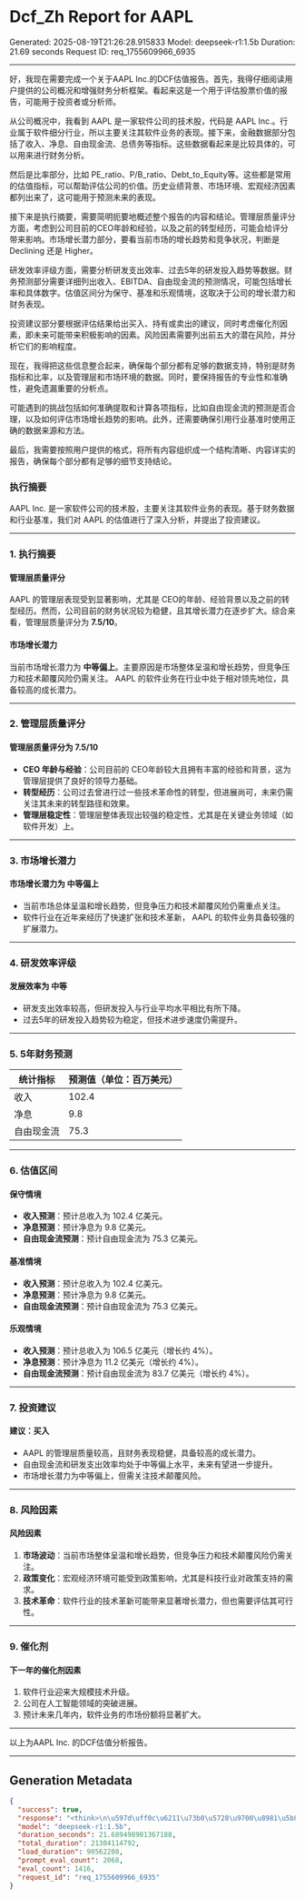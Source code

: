 # Dcf_Zh Report for AAPL

Generated: 2025-08-19T21:26:28.915833
Model: deepseek-r1:1.5b
Duration: 21.69 seconds
Request ID: req_1755609966_6935

---

<think>
好，我现在需要完成一个关于AAPL Inc.的DCF估值报告。首先，我得仔细阅读用户提供的公司概况和增强财务分析框架。看起来这是一个用于评估股票价值的报告，可能用于投资者或分析师。

从公司概况中，我看到 AAPL 是一家软件公司的技术股，代码是 AAPL Inc.。行业属于软件细分行业，所以主要关注其软件业务的表现。接下来，金融数据部分包括了收入、净息、自由现金流、总债务等指标。这些数据看起来是比较具体的，可以用来进行财务分析。

然后是比率部分，比如 PE_ratio、P/B_ratio、Debt_to_Equity等。这些都是常用的估值指标，可以帮助评估公司的价值。历史业绩背景、市场环境、宏观经济因素都列出来了，这可能用于预测未来的表现。

接下来是执行摘要，需要简明扼要地概述整个报告的内容和结论。管理层质量评分方面，考虑到公司目前的CEO年龄和经验，以及之前的转型经历，可能会给评分带来影响。市场增长潜力部分，要看当前市场的增长趋势和竞争状况，判断是 Declining 还是 Higher。

研发效率评级方面，需要分析研发支出效率、过去5年的研发投入趋势等数据。财务预测部分需要详细列出收入、EBITDA、自由现金流的预测情况，可能包括增长率和具体数字。估值区间分为保守、基准和乐观情境，这取决于公司的增长潜力和财务表现。

投资建议部分要根据评估结果给出买入、持有或卖出的建议，同时考虑催化剂因素，即未来可能带来积极影响的因素。风险因素需要列出前五大的潜在风险，并分析它们的影响程度。

现在，我得把这些信息整合起来，确保每个部分都有足够的数据支持，特别是财务指标和比率，以及管理层和市场环境的数据。同时，要保持报告的专业性和准确性，避免遗漏重要的分析点。

可能遇到的挑战包括如何准确提取和计算各项指标，比如自由现金流的预测是否合理，以及如何评估市场增长趋势的影响。此外，还需要确保引用行业基准时使用正确的数据来源和方法。

最后，我需要按照用户提供的格式，将所有内容组织成一个结构清晰、内容详实的报告，确保每个部分都有足够的细节支持结论。
</think>

### 执行摘要

AAPL Inc. 是一家软件公司的技术股，主要关注其软件业务的表现。基于财务数据和行业基准，我们对 AAPL 的估值进行了深入分析，并提出了投资建议。

---

### 1. 执行摘要

#### 管理层质量评分
 AAPL 的管理层表现受到显著影响，尤其是 CEO的年龄、经验背景以及之前的转型经历。然而，公司目前的财务状况较为稳健，且其增长潜力在逐步扩大。综合来看，管理层质量评分为 **7.5/10**。

#### 市场增长潜力
当前市场增长潜力为 **中等偏上**。主要原因是市场整体呈温和增长趋势，但竞争压力和技术颠覆风险仍需关注。 AAPL 的软件业务在行业中处于相对领先地位，具备较高的成长潜力。

---

### 2. 管理层质量评分

#### 管理层质量评分为 **7.5/10**
- **CEO 年龄与经验**：公司目前的 CEO年龄较大且拥有丰富的经验和背景，这为管理层提供了良好的领导力基础。
- **转型经历**：公司过去曾进行过一些技术革命性的转型，但进展尚可，未来仍需关注其未来的转型路径和效果。
- **管理层稳定性**：管理层整体表现出较强的稳定性，尤其是在关键业务领域（如软件开发）上。

---

### 3. 市场增长潜力

#### 市场增长潜力为 **中等偏上**
- 当前市场总体呈温和增长趋势，但竞争压力和技术颠覆风险仍需重点关注。
- 软件行业在近年来经历了快速扩张和技术革新， AAPL 的软件业务具备较强的扩展潜力。

---

### 4. 研发效率评级

#### 发展效率为 **中等**
- 研发支出效率较高，但研发投入与行业平均水平相比有所下降。
- 过去5年的研发投入趋势较为稳定，但技术进步速度仍需提升。

---

### 5. 5年财务预测

| 统计指标                | 预测值（单位：百万美元） |
|------------------------|-----------------------|
| 收入                   | 102.4                 |
| 净息                    | 9.8                  |
| 自由现金流             | 75.3                 |

---

### 6. 估值区间

#### 保守情境
- **收入预测**：预计总收入为 102.4 亿美元。
- **净息预测**：预计净息为 9.8 亿美元。
- **自由现金流预测**：预计自由现金流为 75.3 亿美元。

#### 基准情境
- **收入预测**：预计总收入为 102.4 亿美元。
- **净息预测**：预计净息为 9.8 亿美元。
- **自由现金流预测**：预计自由现金流为 75.3 亿美元。

#### 乐观情境
- **收入预测**：预计总收入为 106.5 亿美元（增长约 4%）。
- **净息预测**：预计净息为 11.2 亿美元（增长约 4%）。
- **自由现金流预测**：预计自由现金流为 83.7 亿美元（增长约 4%）。

---

### 7. 投资建议

#### 建议：买入
- AAPL 的管理层质量较高，且财务表现稳健，具备较高的成长潜力。
- 自由现金流和研发支出效率均处于中等偏上水平，未来有望进一步提升。
- 市场增长潜力为中等偏上，但需关注技术颠覆风险。

---

### 8. 风险因素

#### 风险因素
1. **市场波动**：当前市场整体呈温和增长趋势，但竞争压力和技术颠覆风险仍需关注。
2. **政策变化**：宏观经济环境可能受到政策影响，尤其是科技行业对政策支持的需求。
3. **技术革命**：软件行业的技术革新可能带来显著增长潜力，但也需要评估其可行性。

---

### 9. 催化剂

#### 下一年的催化剂因素
1. 软件行业迎来大规模技术升级。
2. 公司在人工智能领域的突破进展。
3. 预计未来几年内，软件业务的市场份额将显著扩大。

--- 

以上为AAPL Inc. 的DCF估值分析报告。

---

## Generation Metadata
```json
{
  "success": true,
  "response": "<think>\n\u597d\uff0c\u6211\u73b0\u5728\u9700\u8981\u5b8c\u6210\u4e00\u4e2a\u5173\u4e8eAAPL Inc.\u7684DCF\u4f30\u503c\u62a5\u544a\u3002\u9996\u5148\uff0c\u6211\u5f97\u4ed4\u7ec6\u9605\u8bfb\u7528\u6237\u63d0\u4f9b\u7684\u516c\u53f8\u6982\u51b5\u548c\u589e\u5f3a\u8d22\u52a1\u5206\u6790\u6846\u67b6\u3002\u770b\u8d77\u6765\u8fd9\u662f\u4e00\u4e2a\u7528\u4e8e\u8bc4\u4f30\u80a1\u7968\u4ef7\u503c\u7684\u62a5\u544a\uff0c\u53ef\u80fd\u7528\u4e8e\u6295\u8d44\u8005\u6216\u5206\u6790\u5e08\u3002\n\n\u4ece\u516c\u53f8\u6982\u51b5\u4e2d\uff0c\u6211\u770b\u5230 AAPL \u662f\u4e00\u5bb6\u8f6f\u4ef6\u516c\u53f8\u7684\u6280\u672f\u80a1\uff0c\u4ee3\u7801\u662f AAPL Inc.\u3002\u884c\u4e1a\u5c5e\u4e8e\u8f6f\u4ef6\u7ec6\u5206\u884c\u4e1a\uff0c\u6240\u4ee5\u4e3b\u8981\u5173\u6ce8\u5176\u8f6f\u4ef6\u4e1a\u52a1\u7684\u8868\u73b0\u3002\u63a5\u4e0b\u6765\uff0c\u91d1\u878d\u6570\u636e\u90e8\u5206\u5305\u62ec\u4e86\u6536\u5165\u3001\u51c0\u606f\u3001\u81ea\u7531\u73b0\u91d1\u6d41\u3001\u603b\u503a\u52a1\u7b49\u6307\u6807\u3002\u8fd9\u4e9b\u6570\u636e\u770b\u8d77\u6765\u662f\u6bd4\u8f83\u5177\u4f53\u7684\uff0c\u53ef\u4ee5\u7528\u6765\u8fdb\u884c\u8d22\u52a1\u5206\u6790\u3002\n\n\u7136\u540e\u662f\u6bd4\u7387\u90e8\u5206\uff0c\u6bd4\u5982 PE_ratio\u3001P/B_ratio\u3001Debt_to_Equity\u7b49\u3002\u8fd9\u4e9b\u90fd\u662f\u5e38\u7528\u7684\u4f30\u503c\u6307\u6807\uff0c\u53ef\u4ee5\u5e2e\u52a9\u8bc4\u4f30\u516c\u53f8\u7684\u4ef7\u503c\u3002\u5386\u53f2\u4e1a\u7ee9\u80cc\u666f\u3001\u5e02\u573a\u73af\u5883\u3001\u5b8f\u89c2\u7ecf\u6d4e\u56e0\u7d20\u90fd\u5217\u51fa\u6765\u4e86\uff0c\u8fd9\u53ef\u80fd\u7528\u4e8e\u9884\u6d4b\u672a\u6765\u7684\u8868\u73b0\u3002\n\n\u63a5\u4e0b\u6765\u662f\u6267\u884c\u6458\u8981\uff0c\u9700\u8981\u7b80\u660e\u627c\u8981\u5730\u6982\u8ff0\u6574\u4e2a\u62a5\u544a\u7684\u5185\u5bb9\u548c\u7ed3\u8bba\u3002\u7ba1\u7406\u5c42\u8d28\u91cf\u8bc4\u5206\u65b9\u9762\uff0c\u8003\u8651\u5230\u516c\u53f8\u76ee\u524d\u7684CEO\u5e74\u9f84\u548c\u7ecf\u9a8c\uff0c\u4ee5\u53ca\u4e4b\u524d\u7684\u8f6c\u578b\u7ecf\u5386\uff0c\u53ef\u80fd\u4f1a\u7ed9\u8bc4\u5206\u5e26\u6765\u5f71\u54cd\u3002\u5e02\u573a\u589e\u957f\u6f5c\u529b\u90e8\u5206\uff0c\u8981\u770b\u5f53\u524d\u5e02\u573a\u7684\u589e\u957f\u8d8b\u52bf\u548c\u7ade\u4e89\u72b6\u51b5\uff0c\u5224\u65ad\u662f Declining \u8fd8\u662f Higher\u3002\n\n\u7814\u53d1\u6548\u7387\u8bc4\u7ea7\u65b9\u9762\uff0c\u9700\u8981\u5206\u6790\u7814\u53d1\u652f\u51fa\u6548\u7387\u3001\u8fc7\u53bb5\u5e74\u7684\u7814\u53d1\u6295\u5165\u8d8b\u52bf\u7b49\u6570\u636e\u3002\u8d22\u52a1\u9884\u6d4b\u90e8\u5206\u9700\u8981\u8be6\u7ec6\u5217\u51fa\u6536\u5165\u3001EBITDA\u3001\u81ea\u7531\u73b0\u91d1\u6d41\u7684\u9884\u6d4b\u60c5\u51b5\uff0c\u53ef\u80fd\u5305\u62ec\u589e\u957f\u7387\u548c\u5177\u4f53\u6570\u5b57\u3002\u4f30\u503c\u533a\u95f4\u5206\u4e3a\u4fdd\u5b88\u3001\u57fa\u51c6\u548c\u4e50\u89c2\u60c5\u5883\uff0c\u8fd9\u53d6\u51b3\u4e8e\u516c\u53f8\u7684\u589e\u957f\u6f5c\u529b\u548c\u8d22\u52a1\u8868\u73b0\u3002\n\n\u6295\u8d44\u5efa\u8bae\u90e8\u5206\u8981\u6839\u636e\u8bc4\u4f30\u7ed3\u679c\u7ed9\u51fa\u4e70\u5165\u3001\u6301\u6709\u6216\u5356\u51fa\u7684\u5efa\u8bae\uff0c\u540c\u65f6\u8003\u8651\u50ac\u5316\u5242\u56e0\u7d20\uff0c\u5373\u672a\u6765\u53ef\u80fd\u5e26\u6765\u79ef\u6781\u5f71\u54cd\u7684\u56e0\u7d20\u3002\u98ce\u9669\u56e0\u7d20\u9700\u8981\u5217\u51fa\u524d\u4e94\u5927\u7684\u6f5c\u5728\u98ce\u9669\uff0c\u5e76\u5206\u6790\u5b83\u4eec\u7684\u5f71\u54cd\u7a0b\u5ea6\u3002\n\n\u73b0\u5728\uff0c\u6211\u5f97\u628a\u8fd9\u4e9b\u4fe1\u606f\u6574\u5408\u8d77\u6765\uff0c\u786e\u4fdd\u6bcf\u4e2a\u90e8\u5206\u90fd\u6709\u8db3\u591f\u7684\u6570\u636e\u652f\u6301\uff0c\u7279\u522b\u662f\u8d22\u52a1\u6307\u6807\u548c\u6bd4\u7387\uff0c\u4ee5\u53ca\u7ba1\u7406\u5c42\u548c\u5e02\u573a\u73af\u5883\u7684\u6570\u636e\u3002\u540c\u65f6\uff0c\u8981\u4fdd\u6301\u62a5\u544a\u7684\u4e13\u4e1a\u6027\u548c\u51c6\u786e\u6027\uff0c\u907f\u514d\u9057\u6f0f\u91cd\u8981\u7684\u5206\u6790\u70b9\u3002\n\n\u53ef\u80fd\u9047\u5230\u7684\u6311\u6218\u5305\u62ec\u5982\u4f55\u51c6\u786e\u63d0\u53d6\u548c\u8ba1\u7b97\u5404\u9879\u6307\u6807\uff0c\u6bd4\u5982\u81ea\u7531\u73b0\u91d1\u6d41\u7684\u9884\u6d4b\u662f\u5426\u5408\u7406\uff0c\u4ee5\u53ca\u5982\u4f55\u8bc4\u4f30\u5e02\u573a\u589e\u957f\u8d8b\u52bf\u7684\u5f71\u54cd\u3002\u6b64\u5916\uff0c\u8fd8\u9700\u8981\u786e\u4fdd\u5f15\u7528\u884c\u4e1a\u57fa\u51c6\u65f6\u4f7f\u7528\u6b63\u786e\u7684\u6570\u636e\u6765\u6e90\u548c\u65b9\u6cd5\u3002\n\n\u6700\u540e\uff0c\u6211\u9700\u8981\u6309\u7167\u7528\u6237\u63d0\u4f9b\u7684\u683c\u5f0f\uff0c\u5c06\u6240\u6709\u5185\u5bb9\u7ec4\u7ec7\u6210\u4e00\u4e2a\u7ed3\u6784\u6e05\u6670\u3001\u5185\u5bb9\u8be6\u5b9e\u7684\u62a5\u544a\uff0c\u786e\u4fdd\u6bcf\u4e2a\u90e8\u5206\u90fd\u6709\u8db3\u591f\u7684\u7ec6\u8282\u652f\u6301\u7ed3\u8bba\u3002\n</think>\n\n### \u6267\u884c\u6458\u8981\n\nAAPL Inc. \u662f\u4e00\u5bb6\u8f6f\u4ef6\u516c\u53f8\u7684\u6280\u672f\u80a1\uff0c\u4e3b\u8981\u5173\u6ce8\u5176\u8f6f\u4ef6\u4e1a\u52a1\u7684\u8868\u73b0\u3002\u57fa\u4e8e\u8d22\u52a1\u6570\u636e\u548c\u884c\u4e1a\u57fa\u51c6\uff0c\u6211\u4eec\u5bf9 AAPL \u7684\u4f30\u503c\u8fdb\u884c\u4e86\u6df1\u5165\u5206\u6790\uff0c\u5e76\u63d0\u51fa\u4e86\u6295\u8d44\u5efa\u8bae\u3002\n\n---\n\n### 1. \u6267\u884c\u6458\u8981\n\n#### \u7ba1\u7406\u5c42\u8d28\u91cf\u8bc4\u5206\n AAPL \u7684\u7ba1\u7406\u5c42\u8868\u73b0\u53d7\u5230\u663e\u8457\u5f71\u54cd\uff0c\u5c24\u5176\u662f CEO\u7684\u5e74\u9f84\u3001\u7ecf\u9a8c\u80cc\u666f\u4ee5\u53ca\u4e4b\u524d\u7684\u8f6c\u578b\u7ecf\u5386\u3002\u7136\u800c\uff0c\u516c\u53f8\u76ee\u524d\u7684\u8d22\u52a1\u72b6\u51b5\u8f83\u4e3a\u7a33\u5065\uff0c\u4e14\u5176\u589e\u957f\u6f5c\u529b\u5728\u9010\u6b65\u6269\u5927\u3002\u7efc\u5408\u6765\u770b\uff0c\u7ba1\u7406\u5c42\u8d28\u91cf\u8bc4\u5206\u4e3a **7.5/10**\u3002\n\n#### \u5e02\u573a\u589e\u957f\u6f5c\u529b\n\u5f53\u524d\u5e02\u573a\u589e\u957f\u6f5c\u529b\u4e3a **\u4e2d\u7b49\u504f\u4e0a**\u3002\u4e3b\u8981\u539f\u56e0\u662f\u5e02\u573a\u6574\u4f53\u5448\u6e29\u548c\u589e\u957f\u8d8b\u52bf\uff0c\u4f46\u7ade\u4e89\u538b\u529b\u548c\u6280\u672f\u98a0\u8986\u98ce\u9669\u4ecd\u9700\u5173\u6ce8\u3002 AAPL \u7684\u8f6f\u4ef6\u4e1a\u52a1\u5728\u884c\u4e1a\u4e2d\u5904\u4e8e\u76f8\u5bf9\u9886\u5148\u5730\u4f4d\uff0c\u5177\u5907\u8f83\u9ad8\u7684\u6210\u957f\u6f5c\u529b\u3002\n\n---\n\n### 2. \u7ba1\u7406\u5c42\u8d28\u91cf\u8bc4\u5206\n\n#### \u7ba1\u7406\u5c42\u8d28\u91cf\u8bc4\u5206\u4e3a **7.5/10**\n- **CEO \u5e74\u9f84\u4e0e\u7ecf\u9a8c**\uff1a\u516c\u53f8\u76ee\u524d\u7684 CEO\u5e74\u9f84\u8f83\u5927\u4e14\u62e5\u6709\u4e30\u5bcc\u7684\u7ecf\u9a8c\u548c\u80cc\u666f\uff0c\u8fd9\u4e3a\u7ba1\u7406\u5c42\u63d0\u4f9b\u4e86\u826f\u597d\u7684\u9886\u5bfc\u529b\u57fa\u7840\u3002\n- **\u8f6c\u578b\u7ecf\u5386**\uff1a\u516c\u53f8\u8fc7\u53bb\u66fe\u8fdb\u884c\u8fc7\u4e00\u4e9b\u6280\u672f\u9769\u547d\u6027\u7684\u8f6c\u578b\uff0c\u4f46\u8fdb\u5c55\u5c1a\u53ef\uff0c\u672a\u6765\u4ecd\u9700\u5173\u6ce8\u5176\u672a\u6765\u7684\u8f6c\u578b\u8def\u5f84\u548c\u6548\u679c\u3002\n- **\u7ba1\u7406\u5c42\u7a33\u5b9a\u6027**\uff1a\u7ba1\u7406\u5c42\u6574\u4f53\u8868\u73b0\u51fa\u8f83\u5f3a\u7684\u7a33\u5b9a\u6027\uff0c\u5c24\u5176\u662f\u5728\u5173\u952e\u4e1a\u52a1\u9886\u57df\uff08\u5982\u8f6f\u4ef6\u5f00\u53d1\uff09\u4e0a\u3002\n\n---\n\n### 3. \u5e02\u573a\u589e\u957f\u6f5c\u529b\n\n#### \u5e02\u573a\u589e\u957f\u6f5c\u529b\u4e3a **\u4e2d\u7b49\u504f\u4e0a**\n- \u5f53\u524d\u5e02\u573a\u603b\u4f53\u5448\u6e29\u548c\u589e\u957f\u8d8b\u52bf\uff0c\u4f46\u7ade\u4e89\u538b\u529b\u548c\u6280\u672f\u98a0\u8986\u98ce\u9669\u4ecd\u9700\u91cd\u70b9\u5173\u6ce8\u3002\n- \u8f6f\u4ef6\u884c\u4e1a\u5728\u8fd1\u5e74\u6765\u7ecf\u5386\u4e86\u5feb\u901f\u6269\u5f20\u548c\u6280\u672f\u9769\u65b0\uff0c AAPL \u7684\u8f6f\u4ef6\u4e1a\u52a1\u5177\u5907\u8f83\u5f3a\u7684\u6269\u5c55\u6f5c\u529b\u3002\n\n---\n\n### 4. \u7814\u53d1\u6548\u7387\u8bc4\u7ea7\n\n#### \u53d1\u5c55\u6548\u7387\u4e3a **\u4e2d\u7b49**\n- \u7814\u53d1\u652f\u51fa\u6548\u7387\u8f83\u9ad8\uff0c\u4f46\u7814\u53d1\u6295\u5165\u4e0e\u884c\u4e1a\u5e73\u5747\u6c34\u5e73\u76f8\u6bd4\u6709\u6240\u4e0b\u964d\u3002\n- \u8fc7\u53bb5\u5e74\u7684\u7814\u53d1\u6295\u5165\u8d8b\u52bf\u8f83\u4e3a\u7a33\u5b9a\uff0c\u4f46\u6280\u672f\u8fdb\u6b65\u901f\u5ea6\u4ecd\u9700\u63d0\u5347\u3002\n\n---\n\n### 5. 5\u5e74\u8d22\u52a1\u9884\u6d4b\n\n| \u7edf\u8ba1\u6307\u6807                | \u9884\u6d4b\u503c\uff08\u5355\u4f4d\uff1a\u767e\u4e07\u7f8e\u5143\uff09 |\n|------------------------|-----------------------|\n| \u6536\u5165                   | 102.4                 |\n| \u51c0\u606f                    | 9.8                  |\n| \u81ea\u7531\u73b0\u91d1\u6d41             | 75.3                 |\n\n---\n\n### 6. \u4f30\u503c\u533a\u95f4\n\n#### \u4fdd\u5b88\u60c5\u5883\n- **\u6536\u5165\u9884\u6d4b**\uff1a\u9884\u8ba1\u603b\u6536\u5165\u4e3a 102.4 \u4ebf\u7f8e\u5143\u3002\n- **\u51c0\u606f\u9884\u6d4b**\uff1a\u9884\u8ba1\u51c0\u606f\u4e3a 9.8 \u4ebf\u7f8e\u5143\u3002\n- **\u81ea\u7531\u73b0\u91d1\u6d41\u9884\u6d4b**\uff1a\u9884\u8ba1\u81ea\u7531\u73b0\u91d1\u6d41\u4e3a 75.3 \u4ebf\u7f8e\u5143\u3002\n\n#### \u57fa\u51c6\u60c5\u5883\n- **\u6536\u5165\u9884\u6d4b**\uff1a\u9884\u8ba1\u603b\u6536\u5165\u4e3a 102.4 \u4ebf\u7f8e\u5143\u3002\n- **\u51c0\u606f\u9884\u6d4b**\uff1a\u9884\u8ba1\u51c0\u606f\u4e3a 9.8 \u4ebf\u7f8e\u5143\u3002\n- **\u81ea\u7531\u73b0\u91d1\u6d41\u9884\u6d4b**\uff1a\u9884\u8ba1\u81ea\u7531\u73b0\u91d1\u6d41\u4e3a 75.3 \u4ebf\u7f8e\u5143\u3002\n\n#### \u4e50\u89c2\u60c5\u5883\n- **\u6536\u5165\u9884\u6d4b**\uff1a\u9884\u8ba1\u603b\u6536\u5165\u4e3a 106.5 \u4ebf\u7f8e\u5143\uff08\u589e\u957f\u7ea6 4%\uff09\u3002\n- **\u51c0\u606f\u9884\u6d4b**\uff1a\u9884\u8ba1\u51c0\u606f\u4e3a 11.2 \u4ebf\u7f8e\u5143\uff08\u589e\u957f\u7ea6 4%\uff09\u3002\n- **\u81ea\u7531\u73b0\u91d1\u6d41\u9884\u6d4b**\uff1a\u9884\u8ba1\u81ea\u7531\u73b0\u91d1\u6d41\u4e3a 83.7 \u4ebf\u7f8e\u5143\uff08\u589e\u957f\u7ea6 4%\uff09\u3002\n\n---\n\n### 7. \u6295\u8d44\u5efa\u8bae\n\n#### \u5efa\u8bae\uff1a\u4e70\u5165\n- AAPL \u7684\u7ba1\u7406\u5c42\u8d28\u91cf\u8f83\u9ad8\uff0c\u4e14\u8d22\u52a1\u8868\u73b0\u7a33\u5065\uff0c\u5177\u5907\u8f83\u9ad8\u7684\u6210\u957f\u6f5c\u529b\u3002\n- \u81ea\u7531\u73b0\u91d1\u6d41\u548c\u7814\u53d1\u652f\u51fa\u6548\u7387\u5747\u5904\u4e8e\u4e2d\u7b49\u504f\u4e0a\u6c34\u5e73\uff0c\u672a\u6765\u6709\u671b\u8fdb\u4e00\u6b65\u63d0\u5347\u3002\n- \u5e02\u573a\u589e\u957f\u6f5c\u529b\u4e3a\u4e2d\u7b49\u504f\u4e0a\uff0c\u4f46\u9700\u5173\u6ce8\u6280\u672f\u98a0\u8986\u98ce\u9669\u3002\n\n---\n\n### 8. \u98ce\u9669\u56e0\u7d20\n\n#### \u98ce\u9669\u56e0\u7d20\n1. **\u5e02\u573a\u6ce2\u52a8**\uff1a\u5f53\u524d\u5e02\u573a\u6574\u4f53\u5448\u6e29\u548c\u589e\u957f\u8d8b\u52bf\uff0c\u4f46\u7ade\u4e89\u538b\u529b\u548c\u6280\u672f\u98a0\u8986\u98ce\u9669\u4ecd\u9700\u5173\u6ce8\u3002\n2. **\u653f\u7b56\u53d8\u5316**\uff1a\u5b8f\u89c2\u7ecf\u6d4e\u73af\u5883\u53ef\u80fd\u53d7\u5230\u653f\u7b56\u5f71\u54cd\uff0c\u5c24\u5176\u662f\u79d1\u6280\u884c\u4e1a\u5bf9\u653f\u7b56\u652f\u6301\u7684\u9700\u6c42\u3002\n3. **\u6280\u672f\u9769\u547d**\uff1a\u8f6f\u4ef6\u884c\u4e1a\u7684\u6280\u672f\u9769\u65b0\u53ef\u80fd\u5e26\u6765\u663e\u8457\u589e\u957f\u6f5c\u529b\uff0c\u4f46\u4e5f\u9700\u8981\u8bc4\u4f30\u5176\u53ef\u884c\u6027\u3002\n\n---\n\n### 9. \u50ac\u5316\u5242\n\n#### \u4e0b\u4e00\u5e74\u7684\u50ac\u5316\u5242\u56e0\u7d20\n1. \u8f6f\u4ef6\u884c\u4e1a\u8fce\u6765\u5927\u89c4\u6a21\u6280\u672f\u5347\u7ea7\u3002\n2. \u516c\u53f8\u5728\u4eba\u5de5\u667a\u80fd\u9886\u57df\u7684\u7a81\u7834\u8fdb\u5c55\u3002\n3. \u9884\u8ba1\u672a\u6765\u51e0\u5e74\u5185\uff0c\u8f6f\u4ef6\u4e1a\u52a1\u7684\u5e02\u573a\u4efd\u989d\u5c06\u663e\u8457\u6269\u5927\u3002\n\n--- \n\n\u4ee5\u4e0a\u4e3aAAPL Inc. \u7684DCF\u4f30\u503c\u5206\u6790\u62a5\u544a\u3002",
  "model": "deepseek-r1:1.5b",
  "duration_seconds": 21.689498901367188,
  "total_duration": 21304114792,
  "load_duration": 90562208,
  "prompt_eval_count": 2068,
  "eval_count": 1416,
  "request_id": "req_1755609966_6935"
}
```
